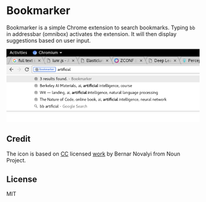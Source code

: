 Bookmarker
==========
Bookmarker is a simple Chrome extension to search bookmarks. Typing `bb` in addressbar (omnibox) activates
the extension. It will then display suggestions based on user input.

![](bookmarker.png)

Credit
------
The icon is based on [CC](http://creativecommons.org/licenses/by/3.0/us/) licensed [work](https://thenounproject.com/term/search/14932) by Bernar Novalyi from Noun Project.

License
-------
MIT
